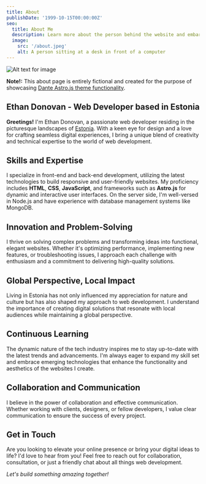 ```yaml
---
title: About
publishDate: '1999-10-15T00:00:00Z'
seo:
  title: About Me
  description: Learn more about the person behind the website and embark on a journey of inspiration and shared experiences.
  image:
    src: '/about.jpeg'
    alt: A person sitting at a desk in front of a computer
---
```


![Alt text for image](/about.jpeg)

**Note!:** This about page is entirely fictional and created for the purpose of showcasing [Dante Astro.js theme functionality](https://justgoodui.com/astro-themes/dante/).

## Ethan Donovan - Web Developer based in Estonia

**Greetings!** I'm Ethan Donovan, a passionate web developer residing in the picturesque landscapes of [Estonia](https://en.wikipedia.org/wiki/Estonia). With a keen eye for design and a love for crafting seamless digital experiences, I bring a unique blend of creativity and technical expertise to the world of web development.

## Skills and Expertise

I specialize in front-end and back-end development, utilizing the latest technologies to build responsive and user-friendly websites. My proficiency includes **HTML**, **CSS**, **JavaScript**, and frameworks such as **Astro.js** for dynamic and interactive user interfaces. On the server side, I'm well-versed in Node.js and have experience with database management systems like MongoDB.

## Innovation and Problem-Solving

I thrive on solving complex problems and transforming ideas into functional, elegant websites. Whether it's optimizing performance, implementing new features, or troubleshooting issues, I approach each challenge with enthusiasm and a commitment to delivering high-quality solutions.

## Global Perspective, Local Impact

Living in Estonia has not only influenced my appreciation for nature and culture but has also shaped my approach to web development. I understand the importance of creating digital solutions that resonate with local audiences while maintaining a global perspective.

## Continuous Learning

The dynamic nature of the tech industry inspires me to stay up-to-date with the latest trends and advancements. I'm always eager to expand my skill set and embrace emerging technologies that enhance the functionality and aesthetics of the websites I create.

## Collaboration and Communication

I believe in the power of collaboration and effective communication. Whether working with clients, designers, or fellow developers, I value clear communication to ensure the success of every project.

## Get in Touch

Are you looking to elevate your online presence or bring your digital ideas to life? I'd love to hear from you! Feel free to reach out for collaboration, consultation, or just a friendly chat about all things web development.

_Let's build something amazing together!_
